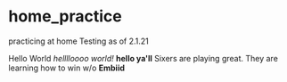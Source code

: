 # home_practice
practicing at home
Testing as of 2.1.21

Hello World
*helllloooo world!*
**hello ya'll**
Sixers are playing great. They are learning how to win w/o **Embiid**   
